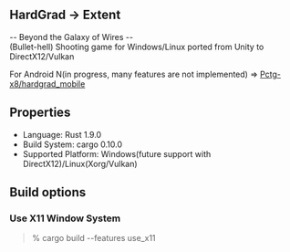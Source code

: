 HardGrad -> Extent
---

-- Beyond the Galaxy of Wires --  
(Bullet-hell) Shooting game for Windows/Linux ported from Unity to DirectX12/Vulkan

For Android N(in progress, many features are not implemented) => [Pctg-x8/hardgrad_mobile](https://github.com/Pctg-x8/hardgrad_mobile)

## Properties

- Language: Rust 1.9.0
- Build System: cargo 0.10.0
- Supported Platform: Windows(future support with DirectX12)/Linux(Xorg/Vulkan)

## Build options

### Use X11 Window System
> % cargo build --features use_x11
